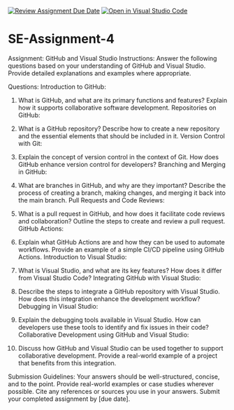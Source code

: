 [![Review Assignment Due Date](https://classroom.github.com/assets/deadline-readme-button-22041afd0340ce965d47ae6ef1cefeee28c7c493a6346c4f15d667ab976d596c.svg)](https://classroom.github.com/a/GvXCZgfk)
[![Open in Visual Studio Code](https://classroom.github.com/assets/open-in-vscode-2e0aaae1b6195c2367325f4f02e2d04e9abb55f0b24a779b69b11b9e10269abc.svg)](https://classroom.github.com/online_ide?assignment_repo_id=15360984&assignment_repo_type=AssignmentRepo)
# SE-Assignment-4
Assignment: GitHub and Visual Studio
Instructions:
Answer the following questions based on your understanding of GitHub and Visual Studio. Provide detailed explanations and examples where appropriate.

Questions:
Introduction to GitHub:

1. What is GitHub, and what are its primary functions and features? Explain how it supports collaborative software development.
Repositories on GitHub:

2. What is a GitHub repository? Describe how to create a new repository and the essential elements that should be included in it.
Version Control with Git:

3. Explain the concept of version control in the context of Git. How does GitHub enhance version control for developers?
Branching and Merging in GitHub:

4. What are branches in GitHub, and why are they important? Describe the process of creating a branch, making changes, and merging it back into the main branch.
Pull Requests and Code Reviews:

5. What is a pull request in GitHub, and how does it facilitate code reviews and collaboration? Outline the steps to create and review a pull request.
GitHub Actions:

6. Explain what GitHub Actions are and how they can be used to automate workflows. Provide an example of a simple CI/CD pipeline using GitHub Actions.
Introduction to Visual Studio:

7. What is Visual Studio, and what are its key features? How does it differ from Visual Studio Code?
Integrating GitHub with Visual Studio:

8. Describe the steps to integrate a GitHub repository with Visual Studio. How does this integration enhance the development workflow?
Debugging in Visual Studio:

9. Explain the debugging tools available in Visual Studio. How can developers use these tools to identify and fix issues in their code?
Collaborative Development using GitHub and Visual Studio:

10. Discuss how GitHub and Visual Studio can be used together to support collaborative development. Provide a real-world example of a project that benefits from this integration.


Submission Guidelines:
Your answers should be well-structured, concise, and to the point.
Provide real-world examples or case studies wherever possible.
Cite any references or sources you use in your answers.
Submit your completed assignment by [due date].

